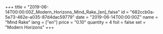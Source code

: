 +++
title = "2019-06-14T00:00:00Z_Modern_Horizons_Mind_Rake_[en]_false"
id = "682ccb0a-5e73-462e-a035-87d4dac59779"
date = "2019-06-14T00:00:00Z"
name = "Mind Rake"
lang = ["en"]
price = "0.10"
quantity = 4
foil = false
set = "Modern Horizons"
+++
